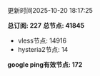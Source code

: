 更新时间2025-10-20 18:17:25

**总订阅: 227**
**总节点: 41845**
- vless节点: 14916
- hysteria2节点: 14

**google ping有效节点: 172**

